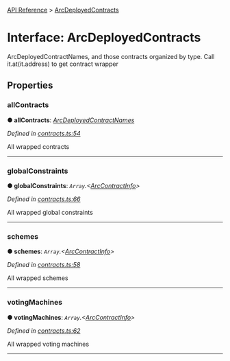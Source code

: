 [API Reference](../README.md) > [ArcDeployedContracts](../interfaces/ArcDeployedContracts.md)



# Interface: ArcDeployedContracts


ArcDeployedContractNames, and those contracts organized by type. Call it.at(it.address) to get contract wrapper


## Properties
<a id="allContracts"></a>

###  allContracts

**●  allContracts**:  *[ArcDeployedContractNames](ArcDeployedContractNames.md)* 

*Defined in [contracts.ts:54](https://github.com/daostack/arc.js/blob/61e5f90/lib/contracts.ts#L54)*



All wrapped contracts




___

<a id="globalConstraints"></a>

###  globalConstraints

**●  globalConstraints**:  *`Array`.<[ArcContractInfo](ArcContractInfo.md)>* 

*Defined in [contracts.ts:66](https://github.com/daostack/arc.js/blob/61e5f90/lib/contracts.ts#L66)*



All wrapped global constraints




___

<a id="schemes"></a>

###  schemes

**●  schemes**:  *`Array`.<[ArcContractInfo](ArcContractInfo.md)>* 

*Defined in [contracts.ts:58](https://github.com/daostack/arc.js/blob/61e5f90/lib/contracts.ts#L58)*



All wrapped schemes




___

<a id="votingMachines"></a>

###  votingMachines

**●  votingMachines**:  *`Array`.<[ArcContractInfo](ArcContractInfo.md)>* 

*Defined in [contracts.ts:62](https://github.com/daostack/arc.js/blob/61e5f90/lib/contracts.ts#L62)*



All wrapped voting machines




___


